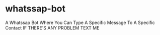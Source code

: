 # whatssap-bot
A Whatssap Bot Where You Can Type A Specific Message To A Specific Contact 
IF THERE'S ANY PROBLEM TEXT ME 
